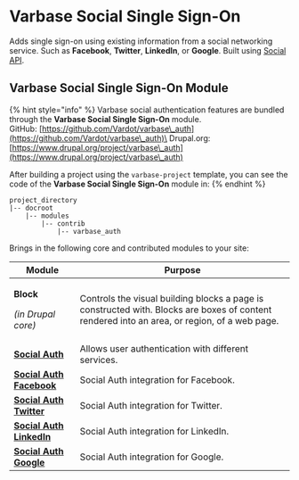 # Varbase Social Single Sign-On

Adds single sign-on using existing information from a social networking service. Such as **Facebook**, **Twitter**, **LinkedIn**, or **Google**. Built using [Social API](https://www.drupal.org/project/social\_api).

## Varbase Social Single Sign-On Module

{% hint style="info" %}
Varbase social authentication features are bundled through the **Varbase Social Single Sign-On** module.\
GitHub: [https://github.com/Vardot/varbase\_auth](https://github.com/Vardot/varbase\_auth)\
Drupal.org: [https://www.drupal.org/project/varbase\_auth](https://www.drupal.org/project/varbase\_auth)

After building a project using the `varbase-project` template, you can see the code of the **Varbase Social Single Sign-On** module in:
{% endhint %}

```
project_directory
|-- docroot
    |-- modules
        |-- contrib
            |-- varbase_auth
```

Brings in the following core and contributed modules to your site:

| Module                                                                             | Purpose                                                                                                                                      |
| ---------------------------------------------------------------------------------- | -------------------------------------------------------------------------------------------------------------------------------------------- |
| <p><strong>Block</strong></p><p><em>(in Drupal core)</em></p>                      | Controls the visual building blocks a page is constructed with. Blocks are boxes of content rendered into an area, or region, of a web page. |
| [**Social Auth**](https://www.drupal.org/project/social\_auth)                     | Allows user authentication with different services.                                                                                          |
| [**Social Auth Facebook**](https://www.drupal.org/project/social\_auth\_facebook/) | Social Auth integration for Facebook.                                                                                                        |
| [**Social Auth Twitter**](https://www.drupal.org/project/social\_auth\_twitter)    | Social Auth integration for Twitter.                                                                                                         |
| [**Social Auth LinkedIn**](https://www.drupal.org/project/social\_auth\_linkedin/) | Social Auth integration for LinkedIn.                                                                                                        |
| [**Social Auth Google**](https://www.drupal.org/project/social\_auth\_google/)     | Social Auth integration for Google.                                                                                                          |
